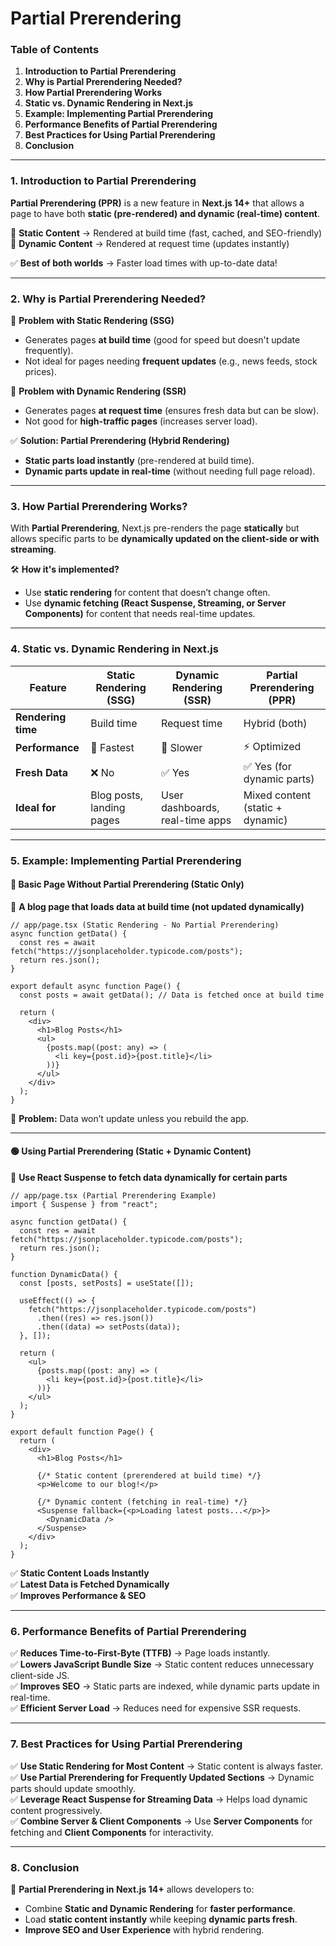 # Partial Prerendering

### **Table of Contents**

1. **Introduction to Partial Prerendering**
2. **Why is Partial Prerendering Needed?**
3. **How Partial Prerendering Works**
4. **Static vs. Dynamic Rendering in Next.js**
5. **Example: Implementing Partial Prerendering**
6. **Performance Benefits of Partial Prerendering**
7. **Best Practices for Using Partial Prerendering**
8. **Conclusion**

***

### **1. Introduction to Partial Prerendering**

**Partial Prerendering (PPR)** is a new feature in **Next.js 14+** that allows a page to have both **static (pre-rendered) and dynamic (real-time) content**.

🔹 **Static Content** → Rendered at build time (fast, cached, and SEO-friendly)\
🔹 **Dynamic Content** → Rendered at request time (updates instantly)

✅ **Best of both worlds** → Faster load times with up-to-date data!

***

### **2. Why is Partial Prerendering Needed?**

🔴 **Problem with Static Rendering (SSG)**

* Generates pages **at build time** (good for speed but doesn't update frequently).
* Not ideal for pages needing **frequent updates** (e.g., news feeds, stock prices).

🔴 **Problem with Dynamic Rendering (SSR)**

* Generates pages **at request time** (ensures fresh data but can be slow).
* Not good for **high-traffic pages** (increases server load).

✅ **Solution: Partial Prerendering (Hybrid Rendering)**

* **Static parts load instantly** (pre-rendered at build time).
* **Dynamic parts update in real-time** (without needing full page reload).

***

### **3. How Partial Prerendering Works?**

With **Partial Prerendering**, Next.js pre-renders the page **statically** but allows specific parts to be **dynamically updated on the client-side or with streaming**.

🛠 **How it's implemented?**

* Use **static rendering** for content that doesn’t change often.
* Use **dynamic fetching (React Suspense, Streaming, or Server Components)** for content that needs real-time updates.

***

### **4. Static vs. Dynamic Rendering in Next.js**

| Feature            | **Static Rendering (SSG)** | **Dynamic Rendering (SSR)**     | **Partial Prerendering (PPR)**   |
| ------------------ | -------------------------- | ------------------------------- | -------------------------------- |
| **Rendering time** | Build time                 | Request time                    | Hybrid (both)                    |
| **Performance**    | 🚀 Fastest                 | 🐢 Slower                       | ⚡ Optimized                      |
| **Fresh Data**     | ❌ No                       | ✅ Yes                           | ✅ Yes (for dynamic parts)        |
| **Ideal for**      | Blog posts, landing pages  | User dashboards, real-time apps | Mixed content (static + dynamic) |

***

### **5. Example: Implementing Partial Prerendering**

#### **🚀 Basic Page Without Partial Prerendering (Static Only)**

📌 **A blog page that loads data at build time (not updated dynamically)**

```tsx
// app/page.tsx (Static Rendering - No Partial Prerendering)
async function getData() {
  const res = await fetch("https://jsonplaceholder.typicode.com/posts");
  return res.json();
}

export default async function Page() {
  const posts = await getData(); // Data is fetched once at build time

  return (
    <div>
      <h1>Blog Posts</h1>
      <ul>
        {posts.map((post: any) => (
          <li key={post.id}>{post.title}</li>
        ))}
      </ul>
    </div>
  );
}
```

🔴 **Problem:** Data won’t update unless you rebuild the app.

***

#### **🟢 Using Partial Prerendering (Static + Dynamic Content)**

📌 **Use React Suspense to fetch data dynamically for certain parts**

```tsx
// app/page.tsx (Partial Prerendering Example)
import { Suspense } from "react";

async function getData() {
  const res = await fetch("https://jsonplaceholder.typicode.com/posts");
  return res.json();
}

function DynamicData() {
  const [posts, setPosts] = useState([]);

  useEffect(() => {
    fetch("https://jsonplaceholder.typicode.com/posts")
      .then((res) => res.json())
      .then((data) => setPosts(data));
  }, []);

  return (
    <ul>
      {posts.map((post: any) => (
        <li key={post.id}>{post.title}</li>
      ))}
    </ul>
  );
}

export default function Page() {
  return (
    <div>
      <h1>Blog Posts</h1>
      
      {/* Static content (prerendered at build time) */}
      <p>Welcome to our blog!</p>

      {/* Dynamic content (fetching in real-time) */}
      <Suspense fallback={<p>Loading latest posts...</p>}>
        <DynamicData />
      </Suspense>
    </div>
  );
}
```

✅ **Static Content Loads Instantly**\
✅ **Latest Data is Fetched Dynamically**\
✅ **Improves Performance & SEO**

***

### **6. Performance Benefits of Partial Prerendering**

✅ **Reduces Time-to-First-Byte (TTFB)** → Page loads instantly.\
✅ **Lowers JavaScript Bundle Size** → Static content reduces unnecessary client-side JS.\
✅ **Improves SEO** → Static parts are indexed, while dynamic parts update in real-time.\
✅ **Efficient Server Load** → Reduces need for expensive SSR requests.

***

### **7. Best Practices for Using Partial Prerendering**

✅ **Use Static Rendering for Most Content** → Static content is always faster.\
✅ **Use Partial Prerendering for Frequently Updated Sections** → Dynamic parts should update smoothly.\
✅ **Leverage React Suspense for Streaming Data** → Helps load dynamic content progressively.\
✅ **Combine Server & Client Components** → Use **Server Components** for fetching and **Client Components** for interactivity.

***

### **8. Conclusion**

🚀 **Partial Prerendering in Next.js 14+** allows developers to:

* Combine **Static and Dynamic Rendering** for **faster performance**.
* Load **static content instantly** while keeping **dynamic parts fresh**.
* **Improve SEO and User Experience** with hybrid rendering.
